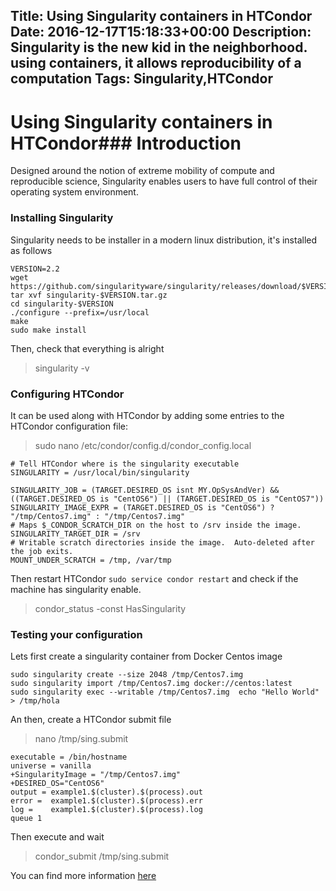 Title: Using Singularity containers in HTCondor
Date: 2016-12-17T15:18:33+00:00
Description: Singularity is the new kid in the neighborhood. using containers, it allows reproducibility of a computation 
Tags: Singularity,HTCondor
---
# Using Singularity containers in HTCondor### Introduction
Designed around the notion of extreme mobility of compute and reproducible science, Singularity enables users to have full control of their operating system environment. 

### Installing Singularity
Singularity needs to be installer in a modern linux distribution, it's installed as follows
```
VERSION=2.2
wget https://github.com/singularityware/singularity/releases/download/$VERSION/singularity-$VERSION.tar.gz
tar xvf singularity-$VERSION.tar.gz
cd singularity-$VERSION
./configure --prefix=/usr/local
make
sudo make install
```
Then, check that everything is alright

> singularity -v

### Configuring HTCondor
It can be used along with HTCondor by adding some entries to the HTCondor configuration file:

> sudo nano /etc/condor/config.d/condor_config.local

```
# Tell HTCondor where is the singularity executable
SINGULARITY = /usr/local/bin/singularity

SINGULARITY_JOB = (TARGET.DESIRED_OS isnt MY.OpSysAndVer) && ((TARGET.DESIRED_OS is "CentOS6") || (TARGET.DESIRED_OS is "CentOS7"))
SINGULARITY_IMAGE_EXPR = (TARGET.DESIRED_OS is "CentOS6") ? "/tmp/Centos7.img" : "/tmp/Centos7.img"
# Maps $_CONDOR_SCRATCH_DIR on the host to /srv inside the image.
SINGULARITY_TARGET_DIR = /srv
# Writable scratch directories inside the image.  Auto-deleted after the job exits.
MOUNT_UNDER_SCRATCH = /tmp, /var/tmp
```
Then restart HTCondor `sudo service condor restart` and check if the machine has singularity enable.

> condor_status -const HasSingularity

### Testing your configuration
Lets first create a singularity container from Docker Centos image

```
sudo singularity create --size 2048 /tmp/Centos7.img
sudo singularity import /tmp/Centos7.img docker://centos:latest
sudo singularity exec --writable /tmp/Centos7.img  echo "Hello World"  > /tmp/hola
```

An then, create a HTCondor submit file

> nano /tmp/sing.submit

```
executable = /bin/hostname
universe = vanilla
+SingularityImage = "/tmp/Centos7.img"
+DESIRED_OS="CentOS6"
output = example1.$(cluster).$(process).out
error =  example1.$(cluster).$(process).err
log =    example1.$(cluster).$(process).log
queue 1
```
Then execute and wait 
> condor_submit /tmp/sing.submit


You can find more information [here](http://singularity.lbl.gov/about)